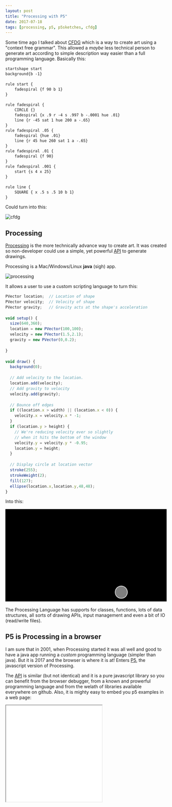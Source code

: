 ```yaml
---
layout: post
title: "Processing with P5"
date: 2017-07-18
tags: [processing, p5, p5sketches, cfdg]
---
```


Some time ago I talked about [CFDG](https://lochrist.github.io/blog/2017-04-21-cfdg) which is a way to create art using a "context free grammar". This allowed a *maybe* less technical person to generate art according to simple description way easier than a full programming language. Basically this:

```
startshape start
background{b -1}
 
rule start {
    fadespiral {f 90 b 1}
}
 
rule fadespiral {
    CIRCLE {}
    fadespiral {x .9 r -4 s .997 b -.0001 hue .01}
    line {r -45 sat 1 hue 200 a -.65}
}
rule fadespiral .05 {
    fadespiral {hue .01}
    line {r 45 hue 260 sat 1 a -.65}
}
rule fadespiral .01 {
    fadespiral {f 90}
}
rule fadespiral .001 {
    start {s 4 x 25}
}
 
rule line {
    SQUARE { x .5 s .5 10 b 1}
}
```

Could turn into this:

![cfdg](https://glyphic.s3.amazonaws.com/cfa/gallery/uploads//29/98/29988429c481f219b8c5ba8c071440e1//full_960.jpg?0)

## Processing

[Processing](https://processing.org/) is the more technically advance way to create art. It was created so non-developer could use a simple, yet powerful [API](https://processing.org/reference/) to generate drawings.

Processing is a Mac/Windows/Linux **java** (sigh) app.

![processing](https://processing.org/tutorials/gettingstarted/imgs/Fig_02_01.gif)

It allows a user to use a custom scripting language to turn this:

```javascript
PVector location;  // Location of shape
PVector velocity;  // Velocity of shape
PVector gravity;   // Gravity acts at the shape's acceleration

void setup() {
  size(640,360);
  location = new PVector(100,100);
  velocity = new PVector(1.5,2.1);
  gravity = new PVector(0,0.2);

}

void draw() {
  background(0);
  
  // Add velocity to the location.
  location.add(velocity);
  // Add gravity to velocity
  velocity.add(gravity);
  
  // Bounce off edges
  if ((location.x > width) || (location.x < 0)) {
    velocity.x = velocity.x * -1;
  }
  if (location.y > height) {
    // We're reducing velocity ever so slightly 
    // when it hits the bottom of the window
    velocity.y = velocity.y * -0.95; 
    location.y = height;
  }

  // Display circle at location vector
  stroke(255);
  strokeWeight(2);
  fill(127);
  ellipse(location.x,location.y,48,48);
}
```

Into this:

![bouncing](../img/processing_bouncingball.gif)

The Processing Language has supports for classes, functions, lots of data structures, all sorts of drawing APIs, input management and even a bit of IO (read/write files).

## P5 is Processing in a browser

I am sure that in 2001, when Processing started it was all well and good to have a java app running a *custom* programming language (simpler than java). But it is 2017 and the browser is where it is at! Enters [P5](https://p5js.org/), the javascript version of Processing.

The [API](https://p5js.org/reference/) is similar (but not identical) and it is a pure javascript library so you can benefit from the browser debugger, from a known and prowerful programming language and from the welath of libraries available everywhere on github. Also, it is mighty easy to embed you p5 examples in a web page:

<iframe src='../examples/p5/p5.html' width='300' height='300'>

## Using P5 to show visual Math and Physics
